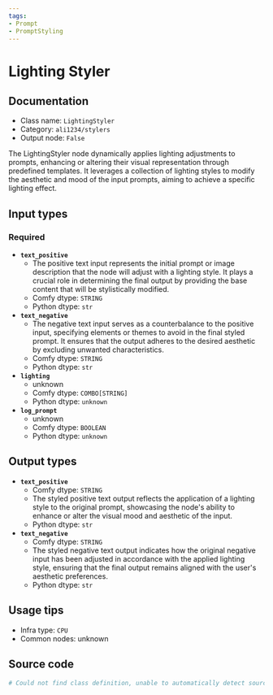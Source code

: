```yaml
---
tags:
- Prompt
- PromptStyling
---
```


# Lighting Styler
## Documentation
- Class name: `LightingStyler`
- Category: `ali1234/stylers`
- Output node: `False`

The LightingStyler node dynamically applies lighting adjustments to prompts, enhancing or altering their visual representation through predefined templates. It leverages a collection of lighting styles to modify the aesthetic and mood of the input prompts, aiming to achieve a specific lighting effect.
## Input types
### Required
- **`text_positive`**
    - The positive text input represents the initial prompt or image description that the node will adjust with a lighting style. It plays a crucial role in determining the final output by providing the base content that will be stylistically modified.
    - Comfy dtype: `STRING`
    - Python dtype: `str`
- **`text_negative`**
    - The negative text input serves as a counterbalance to the positive input, specifying elements or themes to avoid in the final styled prompt. It ensures that the output adheres to the desired aesthetic by excluding unwanted characteristics.
    - Comfy dtype: `STRING`
    - Python dtype: `str`
- **`lighting`**
    - unknown
    - Comfy dtype: `COMBO[STRING]`
    - Python dtype: `unknown`
- **`log_prompt`**
    - unknown
    - Comfy dtype: `BOOLEAN`
    - Python dtype: `unknown`
## Output types
- **`text_positive`**
    - Comfy dtype: `STRING`
    - The styled positive text output reflects the application of a lighting style to the original prompt, showcasing the node's ability to enhance or alter the visual mood and aesthetic of the input.
    - Python dtype: `str`
- **`text_negative`**
    - Comfy dtype: `STRING`
    - The styled negative text output indicates how the original negative input has been adjusted in accordance with the applied lighting style, ensuring that the final output remains aligned with the user's aesthetic preferences.
    - Python dtype: `str`
## Usage tips
- Infra type: `CPU`
- Common nodes: unknown


## Source code
```python
# Could not find class definition, unable to automatically detect source code
```
